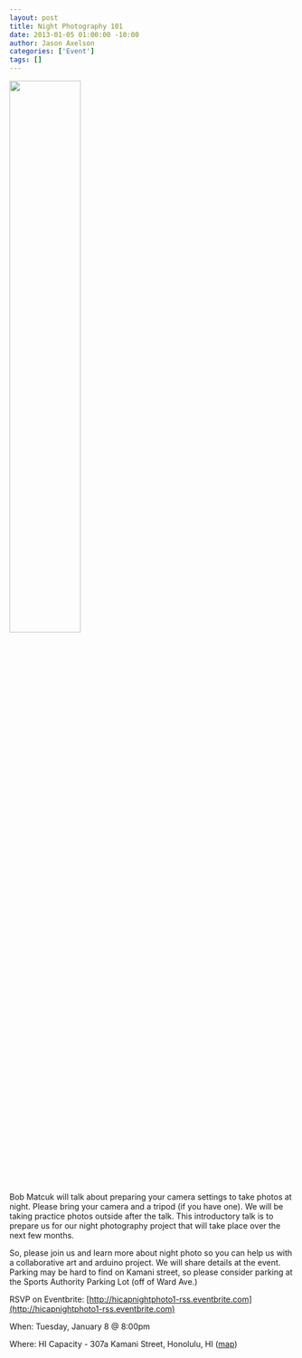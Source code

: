 ```yaml
--- 
layout: post
title: Night Photography 101
date: 2013-01-05 01:00:00 -10:00
author: Jason Axelson
categories: ['Event']
tags: []
---
```


<img src="http://i813.photobucket.com/albums/zz51/armendaskinner/aurora-borealis-lake-yabbedoo_zps32e93119-1_zpsf08d3c44.jpg" width="50%"></img>


Bob Matcuk will talk about preparing your camera settings to take photos at night. Please bring your camera and a tripod (if you have one). We will be taking practice photos outside after the talk. This introductory talk is to prepare us for our night photography project that will take place over the next few months.

So, please join us and learn more about night photo so you can help us with a collaborative art and arduino project. We will share details at the event.
Parking may be hard to find on Kamani street, so please consider parking at the Sports Authority Parking Lot (off of Ward Ave.) 

RSVP on Eventbrite:
[http://hicapnightphoto1-rss.eventbrite.com](http://hicapnightphoto1-rss.eventbrite.com)

When: Tuesday, January 8 @ 8:00pm

Where: HI Capacity - 307a Kamani Street, Honolulu, HI ([map](https://maps.google.com/maps?q=307a+Kamani+St.+,+Honolulu,+HI))
